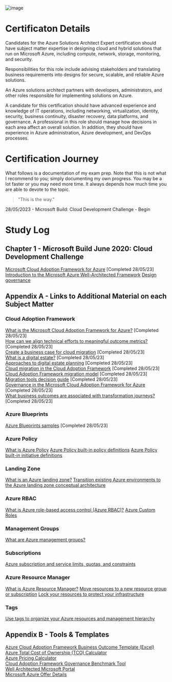 ![image](https://github.com/LLMA-dot/Get-Clue/assets/66136128/43df01b8-636d-40ce-821b-4abbd2625d8d)

# Certificaton Details

Candidates for the Azure Solutions Architect Expert certification should have subject matter expertise in designing cloud and hybrid solutions that run on Microsoft Azure, including compute, network, storage, monitoring, and security.

Responsibilities for this role include advising stakeholders and translating business requirements into designs for secure, scalable, and reliable Azure solutions.

An Azure solutions architect partners with developers, administrators, and other roles responsible for implementing solutions on Azure.

A candidate for this certification should have advanced experience and knowledge of IT operations, including networking, virtualization, identity, security, business continuity, disaster recovery, data platforms, and governance. A professional in this role should manage how decisions in each area affect an overall solution. In addition, they should have experience in Azure administration, Azure development, and DevOps processes.

# Certification Journey

What follows is a documentation of my exam prep. Note that this is not what I recommend to you; simply documenting my own progress. You may be a lot faster or you may need more time. It always depends how much time you are able to devote to the topic.

> "This is the way."

28/05/2023 - Microsoft Build: Cloud Development Challenge - Begin

# Study Log

## Chapter 1 - Microsoft Build June 2020: Cloud Development Challenge

[Microsoft Cloud Adoption Framework for Azure](https://learn.microsoft.com/en-us/training/modules/microsoft-cloud-adoption-framework-for-azure/) [Completed 28/05/23]<br>
[Introduction to the Microsoft Azure Well-Architected Framework](https://learn.microsoft.com/en-us/training/modules/azure-well-architected-introduction/)
[Design governance](https://learn.microsoft.com/en-us/training/modules/design-governance)

## Appendix A - Links to Additional Material on each Subject Matter

### Cloud Adoption Framework

[What is the Microsoft Cloud Adoption Framework for Azure?](https://learn.microsoft.com/en-us/azure/cloud-adoption-framework/overview) [Completed 28/05/23]<br>
[How can we align technical efforts to meaningful outcome metrics?](https://learn.microsoft.com/en-us/azure/cloud-adoption-framework/strategy/learning-metrics) [Completed 28/05/23]<br>
[Create a business case for cloud migration](https://learn.microsoft.com/en-us/azure/cloud-adoption-framework/strategy/cloud-migration-business-case) [Completed 28/05/23]<br>
[What is a digital estate?](https://learn.microsoft.com/en-us/azure/cloud-adoption-framework/digital-estate/) [Completed 28/05/23]<br>
[Approaches to digital estate planning](https://learn.microsoft.com/en-us/azure/cloud-adoption-framework/digital-estate/approach) [Completed 28/05/23]<br>
[Cloud migration in the Cloud Adoption Framework](https://learn.microsoft.com/en-us/azure/cloud-adoption-framework/migrate/) [Completed 28/05/23]<br>
[Cloud Adoption Framework migration model](https://learn.microsoft.com/en-us/azure/cloud-adoption-framework/migrate/migration-considerations/) [Completed 28/05/23]<br>
[Migration tools decision guide](https://learn.microsoft.com/en-us/azure/cloud-adoption-framework/migrate/azure-migration-guide/migration-tools-decision-guide) [Completed 28/05/23]<br>
[Governance in the Microsoft Cloud Adoption Framework for Azure](https://learn.microsoft.com/en-us/azure/cloud-adoption-framework/govern/) [Completed 28/05/23]<br>
[What business outcomes are associated with transformation journeys?](https://learn.microsoft.com/en-us/azure/cloud-adoption-framework/strategy/business-outcomes/) [Completed 28/05/23]<br>

### Azure Blueprints

[Azure Blueprints samples](https://learn.microsoft.com/en-us/azure/governance/blueprints/samples/) [Completed 28/05/23]

### Azure Policy

[What is Azure Policy](https://learn.microsoft.com/en-us/azure/governance/policy/overview)
[Azure Policy built-in policy definitions](https://learn.microsoft.com/en-us/azure/governance/policy/samples/built-in-policies)
[Azure Policy built-in initiative definitions](https://learn.microsoft.com/en-us/azure/governance/policy/samples/built-in-initiatives)

### Landing Zone

[What is an Azure landing zone?](https://learn.microsoft.com/en-us/azure/cloud-adoption-framework/ready/landing-zone/)
[Transition existing Azure environments to the Azure landing zone conceptual architecture](https://learn.microsoft.com/en-us/azure/cloud-adoption-framework/ready/enterprise-scale/transition)

### Azure RBAC

[What is Azure role-based access control (Azure RBAC)?](https://learn.microsoft.com/en-us/azure/role-based-access-control/overview)
[Azure Custom Roles](https://learn.microsoft.com/en-us/azure/role-based-access-control/custom-roles)

### Management Groups

[What are Azure management groups?](https://learn.microsoft.com/en-us/azure/governance/management-groups/overview)

### Subscriptions

[Azure subscription and service limits, quotas, and constraints](https://learn.microsoft.com/en-us/azure/azure-resource-manager/management/azure-subscription-service-limits)

### Azure Resource Manager

[What is Azure Resource Manager?](https://learn.microsoft.com/en-us/azure/azure-resource-manager/management/overview)
[Move resources to a new resource group or subscription](https://learn.microsoft.com/en-us/azure/azure-resource-manager/management/move-resource-group-and-subscription)
[Lock your resources to protect your infrastructure](https://learn.microsoft.com/en-us/azure/azure-resource-manager/management/lock-resources)

### Tags

[Use tags to organize your Azure resources and management hierarchy](https://learn.microsoft.com/en-us/azure/azure-resource-manager/management/tag-resources)
  
## Appendix B - Tools & Templates

[Azure Cloud Adoption Framework Business Outcome Template (Excel)](https://view.officeapps.live.com/op/view.aspx?src=https%3A%2F%2Farchcenter.blob.core.windows.net%2Fcdn%2Fbusiness-outcome-template.xlsx&wdOrigin=BROWSELINK)<br>
[Azure Total Cost of Ownership (TCO) Calculator](https://azure.microsoft.com/en-us/pricing/tco/calculator/)<br>
[Azure Pricing Calculator](https://azure.microsoft.com/en-us/pricing/calculator/)<br>
[Cloud Adoption Framework Governance Benchmark Tool](https://cafbaseline.com/)<br>
[Well Architected Microsoft Portal](https://learn.microsoft.com/en-us/azure/well-architected/)<br>
[Microsoft Azure Offer Details](https://azure.microsoft.com/en-us/support/legal/offer-details/)
